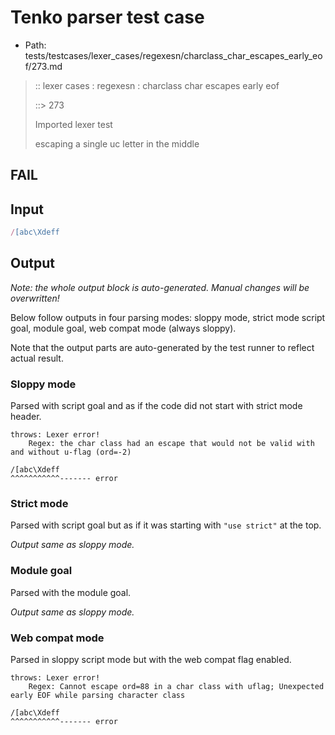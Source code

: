 # Tenko parser test case

- Path: tests/testcases/lexer_cases/regexesn/charclass_char_escapes_early_eof/273.md

> :: lexer cases : regexesn : charclass char escapes early eof
>
> ::> 273
>
> Imported lexer test
>
> escaping a single uc letter in the middle

## FAIL

## Input

`````js
/[abc\Xdeff
`````

## Output

_Note: the whole output block is auto-generated. Manual changes will be overwritten!_

Below follow outputs in four parsing modes: sloppy mode, strict mode script goal, module goal, web compat mode (always sloppy).

Note that the output parts are auto-generated by the test runner to reflect actual result.

### Sloppy mode

Parsed with script goal and as if the code did not start with strict mode header.

`````
throws: Lexer error!
    Regex: the char class had an escape that would not be valid with and without u-flag (ord=-2)

/[abc\Xdeff
^^^^^^^^^^^------- error
`````

### Strict mode

Parsed with script goal but as if it was starting with `"use strict"` at the top.

_Output same as sloppy mode._

### Module goal

Parsed with the module goal.

_Output same as sloppy mode._

### Web compat mode

Parsed in sloppy script mode but with the web compat flag enabled.

`````
throws: Lexer error!
    Regex: Cannot escape ord=88 in a char class with uflag; Unexpected early EOF while parsing character class

/[abc\Xdeff
^^^^^^^^^^^------- error
`````

